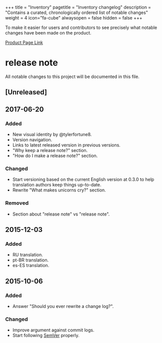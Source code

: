 +++
title = "Inventory"
pagetitle = "Inventory changelog"
description = "Contains a curated, chronologically ordered list of notable changes"
weight = 4
icon="fa-cube"
alwaysopen = false
hidden = false
+++

To make it easier for users and contributors to see precisely what notable changes have been made on the product.

[Product Page Link](https://www.travelgatex.com/products/inventory)

# release note
All notable changes to this project will be documented in this file.

## [Unreleased]

## 2017-06-20
### Added
- New visual identity by @tylerfortune8.
- Version navigation.
- Links to latest released version in previous versions.
- "Why keep a release note?" section.
- "How do I make a release note?" section.

### Changed
- Start versioning based on the current English version at 0.3.0 to help
translation authors keep things up-to-date.
- Rewrite "What makes unicorns cry?" section.

### Removed
- Section about "release note" vs "release note".

## 2015-12-03
### Added
- RU translation.
- pt-BR translation.
- es-ES translation.

## 2015-10-06
### Added
- Answer "Should you ever rewrite a change log?".

### Changed
- Improve argument against commit logs.
- Start following [SemVer](http://semver.org) properly.
